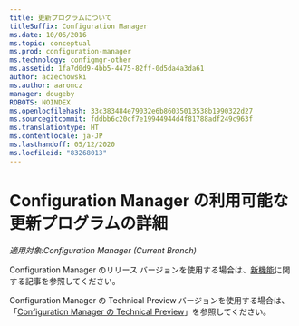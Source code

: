 ```yaml
---
title: 更新プログラムについて
titleSuffix: Configuration Manager
ms.date: 10/06/2016
ms.topic: conceptual
ms.prod: configuration-manager
ms.technology: configmgr-other
ms.assetid: 1fa7d0d9-4bb5-4475-82ff-0d5da4a3da61
author: aczechowski
ms.author: aaroncz
manager: dougeby
ROBOTS: NOINDEX
ms.openlocfilehash: 33c383484e79032e6b86035013538b1990322d27
ms.sourcegitcommit: fddbb6c20cf7e19944944d4f81788adf249c963f
ms.translationtype: HT
ms.contentlocale: ja-JP
ms.lasthandoff: 05/12/2020
ms.locfileid: "83268013"
---
```

# <a name="learn-more-about-available-updates-for-configuration-manager"></a>Configuration Manager の利用可能な更新プログラムの詳細

*適用対象:Configuration Manager (Current Branch)*

Configuration Manager のリリース バージョンを使用する場合は、[新機能](../plan-design/changes/what-has-changed-from-configuration-manager-2012.md)に関する記事を参照してください。

Configuration Manager の Technical Preview バージョンを使用する場合は、「[Configuration Manager の Technical Preview](../get-started/technical-preview.md)」を参照してください。

